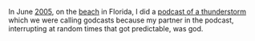 In June <a href="http://scripting.com/2005/06/15.html#When:2:41:00PM">2005</a>, on the <a href="https://www.google.com/maps/place/Crescent+Beach,+FL+32080/@29.7387049,-81.2768389,13z/data=!3m1!4b1!4m5!3m4!1s0x88e69977c882aea5:0xe61a1afbdfe01fae!8m2!3d29.76886!4d-81.2536786">beach</a> in Florida, I did a <a href="http://mp3.morningcoffeenotes.com/cn05Jun15.mp3">podcast of a thunderstorm</a> which we were calling godcasts because my partner in the podcast, interrupting at random times that got predictable, was god. 
